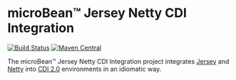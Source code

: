# microBean™ Jersey Netty CDI Integration

[![Build Status](https://travis-ci.com/microbean/microbean-jersey-netty-cdi.svg?branch=master)](https://travis-ci.com/microbean/microbean-jersey-netty-cdi)
[![Maven Central](https://maven-badges.herokuapp.com/maven-central/org.microbean/microbean-jersey-netty-cdi/badge.svg)](https://maven-badges.herokuapp.com/maven-central/org.microbean/microbean-jersey-netty-cdi)

The microBean™ Jersey Netty CDI Integration project integrates
[Jersey](https://jersey.github.io/) and [Netty](https://netty.io) into
[CDI 2.0](http://cdi-spec.org/) environments in an idiomatic way.
